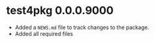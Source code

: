 # test4pkg 0.0.0.9000

* Added a `NEWS.md` file to track changes to the package.
* Added all required files
